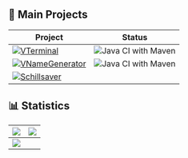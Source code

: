 <h2>🧾 Main Projects</h2>

|Project|Status|
|---|---|
|[![VTerminal](https://github-readme-stats.vercel.app/api/pin/?username=Valkryst&repo=VTerminal&theme=dracula)](https://github.com/Valkryst/VTerminal)|![Java CI with Maven](https://github.com/Valkryst/VTerminal/workflows/Java%20CI%20with%20Maven/badge.svg?branch=master)|
|[![VNameGenerator](https://github-readme-stats.vercel.app/api/pin/?username=Valkryst&repo=VNameGenerator&theme=dracula)](https://github.com/Valkryst/VNameGenerator)|![Java CI with Maven](https://github.com/Valkryst/VNameGenerator/workflows/Java%20CI%20with%20Maven/badge.svg?branch=master)|
|[![Schillsaver](https://github-readme-stats.vercel.app/api/pin/?username=Valkryst&repo=Schillsaver&theme=dracula)](https://github.com/Valkryst/Schillsaver)|

<h2>📊 Statistics</h2>

|<img src="https://github-readme-streak-stats.herokuapp.com/?user=Valkryst&theme=tokyonight">|<img src="https://github-readme-stats.vercel.app/api?username=Valkryst&show_icons=true&hide_border=true&theme=tokyonight">|
|:-:|:-:|
|<img src="https://github-readme-stats.vercel.app/api/top-langs/?username=Valkryst&layout=compact&theme=tokyonight">||
